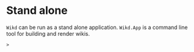 ﻿[_metadata_:author]:- "daveying"
[_metadata_:author]:- "daveying"
[_metadata_:author]:- "daveying"
[_metadata_:author]:- "daveying"

# Stand alone

`Wikd` can be run as a stand alone application. 
`Wikd.App` is a command line tool for building and render wikis.

```shell
> 

```